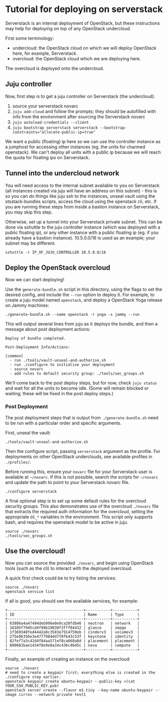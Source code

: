 # Tutorial for deploying on serverstack

Serverstack is an internal deployment of OpenStack,
but these instructions may help for deploying on top of any OpenStack undercloud.

First some terminology:

- undercloud: the OpenStack cloud on which we will deploy OpenStack here, for example, Serverstack.
- overcloud: the OpenStack cloud which we are deploying here.

The overcloud is deployed onto the undercloud.

## Juju controller

Now, first step is to get a juju controller on Serverstack (the undercloud).

1. source your serverstack novarc
2. `juju add-cloud` and follow the prompts; they should be autofilled with info from the environment after sourcing the Serverstack novarc
3. `juju autoload-credentials --client`
4. `juju bootstrap serverstack serverstack --bootstrap-constraints="allocate-public-ip=true"`

We want a public (floating) ip here so we can use the controller instance as a jumphost for accessing other instances (eg. the units for charmed openstack).
We can't deploy all units with a public ip because we will reach the quota for floating ips on Serverstack.

## Tunnel into the undercloud network

You will need access to the internal subnet available to you on Serverstack (all instances created via juju will have an address on this subnet) -
this is so you can do things like juju ssh to the instances, unseal vault using the stsstack-bundles scripts, access the cloud using the openstack cli, etc.
If you are running these steps from inside a bastion instance on Serverstack, you may skip this step.

Otherwise, set up a tunnel into your Serverstack private subnet.
This can be done via sshuttle to the juju controller instance (which was deployed with a public floating ip),
or any other instance with a public floating ip (eg. if you already have a bastion instance).
10.5.0.0/16 is used as an example; your subnet may be different.

```
sshuttle -r IP_OF_JUJU_CONTROLLER 10.5.0.0/16
```

## Deploy the OpenStack overcloud

Now we can start deploying!

Use the `generate-bundle.sh` script in this directory,
using the flags to set the desired config,
and include the `--run` option to deploy it.
For example, to create a juju model named `openstack`,
and deploy a OpenStack Yoga release on Jammy machines:

```
./generate-bundle.sh --name openstack -r yoga -s jammy --run
```

This will output several lines from juju as it deploys the bundle,
and then a message about post deployment actions:


```
Deploy of bundle completed.

Post-Deployment Info/Actions:

[common]
  - run ./tools/vault-unseal-and-authorise.sh
  - run ./configure to initialise your deployment
  - source novarc
  - add rules to default security group: ./tools/sec_groups.sh
```

We'll come back to the post deploy steps, but for now,
check `juju status` and wait for all the units to become idle.
(Some will remain blocked or waiting; these will be fixed in the post deploy steps.)

### Post Deployment

The post deployment steps that is output from `./generate-bundle.sh`
need to be run with a particular order and specific arguments.

First, unseal the vault:

```
./tools/vault-unseal-and-authorise.sh
```

Then the configure script, passing `serverstack` argument as the profile.
For deployments on other OpenStack underclouds,
see available profiles in `./profiles/`.

Before running this, ensure your `novarc` file for your Serverstack user
is available at `~/novarc`.
If this is not possible, search the scripts for `~/novarc` and
update the path to point to your Serverstack novarc file.

```
./configure serverstack
```

A final optional step is to set up some default rules for the overcloud security groups.
This also demonstrates use of the overcloud `./novarc` file
that extracts the required auth information for the overcloud,
setting the appropriate `OS_*` variables in the environment.
This script only supports bash, and requires the openstack model to be active in juju.

```
source ./novarc
./tools/sec_groups.sh
```

## Use the overcloud!

Now you can source the provided `./novarc`,
and begin using OpenStack tools (such as the cli)
to interact with the deployed overcloud.

A quick first check could be to try listing the services:

```
source ./novarc
openstack service list
```

If all is good, you should see the available services, for example:

```
+----------------------------------+-----------+-----------+
| ID                               | Name      | Type      |
+----------------------------------+-----------+-----------+
| 03806a4a47494deb996e0e9ca20fdb46 | neutron   | network   |
| 10105f7945cd4f98b19830f3fff04432 | glance    | image     |
| 1f369340fed4442e8c3583e7914759eb | cinderv3  | volumev3  |
| 275e96356e3e4777984dd7f0fb43c53f | keystone  | identity  |
| 82fef7a3c42d4f84aa571ef8ca668a8d | placement | placement |
| 880681bae1434f8e9e8a34c436c4645c | nova      | compute   |
+----------------------------------+-----------+-----------+
```

Finally, an example of creating an instance on the overcloud:

```
source ./novarc
# need to create a keypair first; everything else is created in the ./configure step earlier.
openstack keypair create ubuntu-keypair --public-key <(cat YOUR_SSH_PUBLIC_KEY.pub)
openstack server create --flavor m1.tiny --key-name ubuntu-keypair --image cirros --network private test1
```
